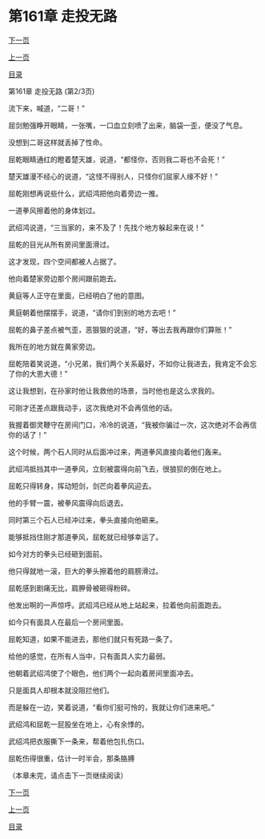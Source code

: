 <h1>第161章    走投无路</h1>
            <div><p><a href="./482_%E7%AC%AC161%E7%AB%A0_%E8%B5%B0%E6%8A%95%E6%97%A0%E8%B7%AF.md">下一页</a></p><p><a href="./480_%E7%AC%AC161%E7%AB%A0_%E8%B5%B0%E6%8A%95%E6%97%A0%E8%B7%AF.md">上一页</a></p><p><a href="../">目录</a></p></div>
            <div><p>第161章    走投无路 (第2/3页)</p><p>流下来，喊道，“二哥！”</p><p>屈剑勉强睁开眼睛，一张嘴，一口血立刻喷了出来，脑袋一歪，便没了气息。</p><p>没想到二哥这样就丢掉了性命。</p><p>屈乾眼睛通红的瞪着楚天雄，说道，“都怪你，否则我二哥也不会死！”</p><p>楚天雄漫不经心的说道，“这怪不得别人，只怪你们屈家人缘不好！”</p><p>屈乾刚想再说些什么，武绍鸿把他向着旁边一推。</p><p>一道拳风擦着他的身体划过。</p><p>武绍鸿说道，“三当家的，来不及了！先找个地方躲起来在说！”</p><p>屈乾的目光从所有房间里面滑过。</p><p>这才发现，四个空间都被人占据了。</p><p>他向着楚家旁边那个房间跟前跑去。</p><p>黄庭等人正守在里面，已经明白了他的意图。</p><p>黄庭朝着他摆摆手，说道，“请你们到别的地方去吧！”</p><p>屈乾的鼻子差点被气歪，恶狠狠的说道，“好，等出去我再跟你们算账！”</p><p>我所在的地方就在黄家旁边。</p><p>屈乾陪着笑说道，“小兄弟，我们两个关系最好，不如你让我进去，我肯定不会忘了你的大恩大德！”</p><p>这让我想到，在孙家时他让我救他的场景，当时他也是这么求我的。</p><p>可刚才还差点跟我动手，这次我绝对不会再信他的话。</p><p>我握着御灵鞭守在房间门口，冷冷的说道，“我被你骗过一次，这次绝对不会再信你的话了！”</p><p>这个时候，两个石人同时从后面冲过来，两道拳风直接向着他们轰来。</p><p>武绍鸿抵挡其中一道拳风，立刻被震得向前飞去，很狼狈的倒在地上。</p><p>屈乾只得转身，挥动短剑，剑芒向着拳风迎去。</p><p>他的手臂一震，被拳风震得向后退去。</p><p>同时第三个石人已经冲过来，拳头直接向他砸来。</p><p>能够抵挡住刚才那道拳风，屈乾就已经够幸运了。</p><p>如今对方的拳头已经砸到面前。</p><p>他只得就地一滚，巨大的拳头擦着他的肩膀滑过。</p><p>屈乾感到剧痛无比，肩胛骨被砸得粉碎。</p><p>他发出啊的一声惊呼。武绍鸿已经从地上站起来，拉着他向前面跑去。</p><p>如今只有面具人在最后一个房间里面。</p><p>屈乾知道，如果不能进去，那他们就只有死路一条了。</p><p>给他的感觉，在所有人当中，只有面具人实力最弱。</p><p>他朝着武绍鸿使了个眼色，他们两个一起向着房间里面冲去。</p><p>只是面具人却根本就没阻拦他们。</p><p>而是躲在一边，笑着说道，“看你们挺可怜的，我就让你们进来吧。”</p><p>武绍鸿和屈乾一屁股坐在地上，心有余悸的。</p><p>武绍鸿把衣服撕下一条来，帮着他包扎伤口。</p><p>屈乾伤得很重，估计一时半会，那条胳膊</p><p>（本章未完，请点击下一页继续阅读）</p></div>
            <div><p><a href="./482_%E7%AC%AC161%E7%AB%A0_%E8%B5%B0%E6%8A%95%E6%97%A0%E8%B7%AF.md">下一页</a></p><p><a href="./480_%E7%AC%AC161%E7%AB%A0_%E8%B5%B0%E6%8A%95%E6%97%A0%E8%B7%AF.md">上一页</a></p><p><a href="../">目录</a></p></div>